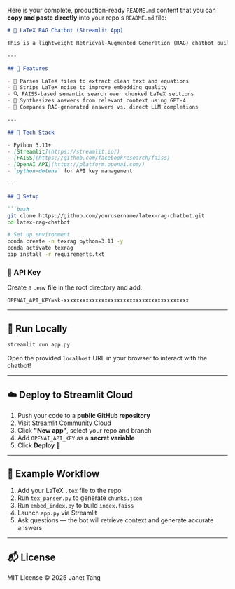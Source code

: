 Here is your complete, production-ready `README.md` content that you can **copy and paste directly** into your repo's `README.md` file:

````markdown
# 🧠 LaTeX RAG Chatbot (Streamlit App)

This is a lightweight Retrieval-Augmented Generation (RAG) chatbot built with Streamlit, designed to parse LaTeX `.tex` documents and answer questions using OpenAI's GPT models.

---

## 🚀 Features

- 📄 Parses LaTeX files to extract clean text and equations  
- 🧹 Strips LaTeX noise to improve embedding quality  
- 🔍 FAISS-based semantic search over chunked LaTeX sections  
- 🤖 Synthesizes answers from relevant context using GPT-4  
- 🔁 Compares RAG-generated answers vs. direct LLM completions  

---

## 🧰 Tech Stack

- Python 3.11+
- [Streamlit](https://streamlit.io/)
- [FAISS](https://github.com/facebookresearch/faiss)
- [OpenAI API](https://platform.openai.com/)
- `python-dotenv` for API key management

---

## 🧪 Setup

```bash
git clone https://github.com/yourusername/latex-rag-chatbot.git
cd latex-rag-chatbot

# Set up environment
conda create -n texrag python=3.11 -y
conda activate texrag
pip install -r requirements.txt
````

### 🔑 API Key

Create a `.env` file in the root directory and add:

```dotenv
OPENAI_API_KEY=sk-xxxxxxxxxxxxxxxxxxxxxxxxxxxxxxxxxxxxxxxx
```

---

## 🚀 Run Locally

```bash
streamlit run app.py
```

Open the provided `localhost` URL in your browser to interact with the chatbot!

---

## ☁️ Deploy to Streamlit Cloud

1. Push your code to a **public GitHub repository**
2. Visit [Streamlit Community Cloud](https://streamlit.io/cloud)
3. Click **"New app"**, select your repo and branch
4. Add `OPENAI_API_KEY` as a **secret variable**
5. Click **Deploy** 🎉

---

## 📄 Example Workflow

1. Add your LaTeX `.tex` file to the repo
2. Run `tex_parser.py` to generate `chunks.json`
3. Run `embed_index.py` to build `index.faiss`
4. Launch `app.py` via Streamlit
5. Ask questions — the bot will retrieve context and generate accurate answers

---

## 📬 License

MIT License © 2025 Janet Tang



